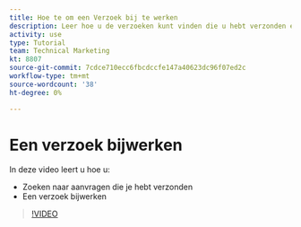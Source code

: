 ```yaml
---
title: Hoe te om een Verzoek bij te werken
description: Leer hoe u de verzoeken kunt vinden die u hebt verzonden en hoe u deze aanvragen kunt bijwerken.
activity: use
type: Tutorial
team: Technical Marketing
kt: 8807
source-git-commit: 7cdce710ecc6fbcdccfe147a40623dc96f07ed2c
workflow-type: tm+mt
source-wordcount: '38'
ht-degree: 0%

---
```


# Een verzoek bijwerken

In deze video leert u hoe u:

* Zoeken naar aanvragen die je hebt verzonden
* Een verzoek bijwerken

>[!VIDEO](https://video.tv.adobe.com/v/336091/?quality=12)

<!---
Guide
Update a work request
--->